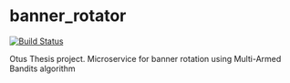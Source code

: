 # banner_rotator
[![Build Status](https://travis-ci.com/shipa988/banner-rotator.svg?branch=master)](https://travis-ci.com/shipa988/banner-rotator)

Otus Thesis project. Microservice for banner rotation using Multi-Armed Bandits algorithm

